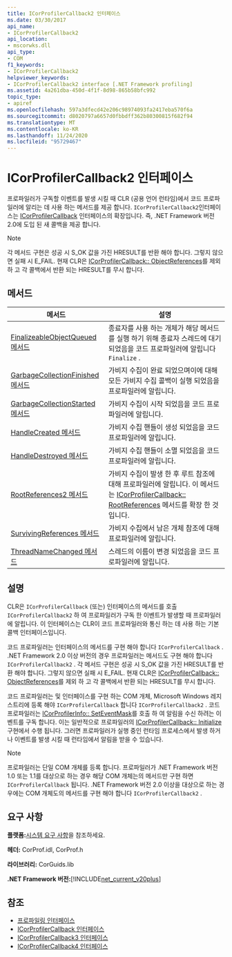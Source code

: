```yaml
---
title: ICorProfilerCallback2 인터페이스
ms.date: 03/30/2017
api_name:
- ICorProfilerCallback2
api_location:
- mscorwks.dll
api_type:
- COM
f1_keywords:
- ICorProfilerCallback2
helpviewer_keywords:
- ICorProfilerCallback2 interface [.NET Framework profiling]
ms.assetid: 4a261dba-450d-4f1f-8d98-865b58bfc992
topic_type:
- apiref
ms.openlocfilehash: 597a3dfecd42e206c98974093fa2417eba570f6a
ms.sourcegitcommit: d8020797a6657d0fbbdff362b80300815f682f94
ms.translationtype: MT
ms.contentlocale: ko-KR
ms.lasthandoff: 11/24/2020
ms.locfileid: "95729467"
---
```

# <a name="icorprofilercallback2-interface"></a>ICorProfilerCallback2 인터페이스

프로파일러가 구독할 이벤트를 발생 시킬 때 CLR (공용 언어 런타임)에서 코드 프로파일러에 알리는 데 사용 하는 메서드를 제공 합니다. `ICorProfilerCallback2`인터페이스는 [ICorProfilerCallback](icorprofilercallback-interface.md) 인터페이스의 확장입니다. 즉, .NET Framework 버전 2.0에 도입 된 새 콜백을 제공 합니다.  
  
> [!NOTE]
> 각 메서드 구현은 성공 시 S_OK 값을 가진 HRESULT를 반환 해야 합니다. 그렇지 않으면 실패 시 E_FAIL. 현재 CLR은 [ICorProfilerCallback:: ObjectReferences](icorprofilercallback-objectreferences-method.md)를 제외 하 고 각 콜백에서 반환 되는 HRESULT를 무시 합니다.  
  
## <a name="methods"></a>메서드  
  
|메서드|설명|  
|------------|-----------------|  
|[FinalizeableObjectQueued 메서드](icorprofilercallback2-finalizeableobjectqueued-method.md)|종료자를 사용 하는 개체가 해당 메서드를 실행 하기 위해 종료자 스레드에 대기 되었음을 코드 프로파일러에 알립니다 `Finalize` .|  
|[GarbageCollectionFinished 메서드](icorprofilercallback2-garbagecollectionfinished-method.md)|가비지 수집이 완료 되었으며이에 대해 모든 가비지 수집 콜백이 실행 되었음을 프로파일러에 알립니다.|  
|[GarbageCollectionStarted 메서드](icorprofilercallback2-garbagecollectionstarted-method.md)|가비지 수집이 시작 되었음을 코드 프로파일러에 알립니다.|  
|[HandleCreated 메서드](icorprofilercallback2-handlecreated-method.md)|가비지 수집 핸들이 생성 되었음을 코드 프로파일러에 알립니다.|  
|[HandleDestroyed 메서드](icorprofilercallback2-handledestroyed-method.md)|가비지 수집 핸들이 소멸 되었음을 코드 프로파일러에 알립니다.|  
|[RootReferences2 메서드](icorprofilercallback2-rootreferences2-method.md)|가비지 수집이 발생 한 후 루트 참조에 대해 프로파일러에 알립니다. 이 메서드는 [ICorProfilerCallback:: RootReferences](icorprofilercallback-rootreferences-method.md) 메서드를 확장 한 것입니다.|  
|[SurvivingReferences 메서드](icorprofilercallback2-survivingreferences-method.md)|가비지 수집에서 남은 개체 참조에 대해 프로파일러에 알립니다.|  
|[ThreadNameChanged 메서드](icorprofilercallback2-threadnamechanged-method.md)|스레드의 이름이 변경 되었음을 코드 프로파일러에 알립니다.|  
  
## <a name="remarks"></a>설명  

 CLR은 `ICorProfilerCallback` (또는) 인터페이스의 메서드를 호출 `ICorProfilerCallback2` 하 여 프로파일러가 구독 한 이벤트가 발생할 때 프로파일러에 알립니다. 이 인터페이스는 CLR이 코드 프로파일러와 통신 하는 데 사용 하는 기본 콜백 인터페이스입니다.  
  
 코드 프로파일러는 인터페이스의 메서드를 구현 해야 합니다 `ICorProfilerCallback` . .NET Framework 2.0 이상 버전의 경우 프로파일러는 메서드도 구현 해야 합니다 `ICorProfilerCallback2` . 각 메서드 구현은 성공 시 S_OK 값을 가진 HRESULT를 반환 해야 합니다. 그렇지 않으면 실패 시 E_FAIL. 현재 CLR은 [ICorProfilerCallback:: ObjectReferences](icorprofilercallback-objectreferences-method.md)를 제외 하 고 각 콜백에서 반환 되는 HRESULT를 무시 합니다.  
  
 코드 프로파일러는 및 인터페이스를 구현 하는 COM 개체, Microsoft Windows 레지스트리에 등록 해야 `ICorProfilerCallback` 합니다 `ICorProfilerCallback2` . 코드 프로파일러는 [ICorProfilerInfo:: SetEventMask](icorprofilerinfo-seteventmask-method.md)를 호출 하 여 알림을 수신 하려는 이벤트를 구독 합니다. 이는 일반적으로 프로파일러의 [ICorProfilerCallback:: Initialize](icorprofilercallback-initialize-method.md)구현에서 수행 됩니다. 그러면 프로파일러가 실행 중인 런타임 프로세스에서 발생 하거나 이벤트를 발생 시킬 때 런타임에서 알림을 받을 수 있습니다.  
  
> [!NOTE]
> 프로파일러는 단일 COM 개체를 등록 합니다. 프로파일러가 .NET Framework 버전 1.0 또는 1.1를 대상으로 하는 경우 해당 COM 개체는의 메서드만 구현 하면 `ICorProfilerCallback` 됩니다. .NET Framework 버전 2.0 이상을 대상으로 하는 경우에는 COM 개체도의 메서드를 구현 해야 합니다 `ICorProfilerCallback2` .  
  
## <a name="requirements"></a>요구 사항  

 **플랫폼:**[시스템 요구 사항](../../get-started/system-requirements.md)을 참조하세요.  
  
 **헤더:** CorProf.idl, CorProf.h  
  
 **라이브러리:** CorGuids.lib  
  
 **.NET Framework 버전:**[!INCLUDE[net_current_v20plus](../../../../includes/net-current-v20plus-md.md)]  
  
## <a name="see-also"></a>참조

- [프로파일링 인터페이스](profiling-interfaces.md)
- [ICorProfilerCallback 인터페이스](icorprofilercallback-interface.md)
- [ICorProfilerCallback3 인터페이스](icorprofilercallback3-interface.md)
- [ICorProfilerCallback4 인터페이스](icorprofilercallback4-interface.md)
